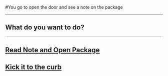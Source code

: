 #You go to open the door and see a note on the package

---
## What do you want to do?
---
## [Read Note and Open Package](package.md)
## [Kick it to the curb](curb.md)